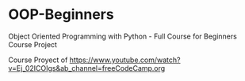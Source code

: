 # OOP-Beginners
Object Oriented Programming with Python - Full Course for Beginners Course Project

Course Proyect of https://www.youtube.com/watch?v=Ej_02ICOIgs&ab_channel=freeCodeCamp.org
